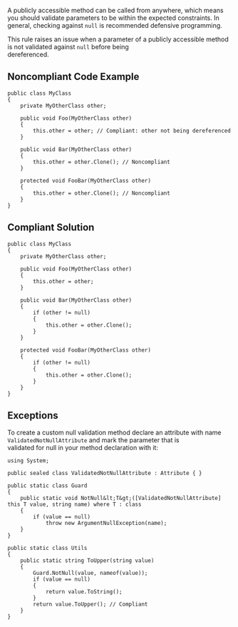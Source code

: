 
A publicly accessible method can be called from anywhere, which means you should validate parameters to be within the expected constraints. In<br>general, checking against `null` is recommended defensive programming.

This rule raises an issue when a parameter of a publicly accessible method is not validated against `null` before being<br>dereferenced.

## Noncompliant Code Example


    public class MyClass
    {
        private MyOtherClass other;
    
        public void Foo(MyOtherClass other)
        {
            this.other = other; // Compliant: other not being dereferenced
        }
    
        public void Bar(MyOtherClass other)
        {
            this.other = other.Clone(); // Noncompliant
        }
    
        protected void FooBar(MyOtherClass other)
        {
            this.other = other.Clone(); // Noncompliant
        }
    }


## Compliant Solution


    public class MyClass
    {
        private MyOtherClass other;
    
        public void Foo(MyOtherClass other)
        {
            this.other = other;
        }
    
        public void Bar(MyOtherClass other)
        {
            if (other != null)
            {
                this.other = other.Clone();
            }
        }
    
        protected void FooBar(MyOtherClass other)
        {
            if (other != null)
            {
                this.other = other.Clone();
            }
        }
    }


## Exceptions

To create a custom null validation method declare an attribute with name `ValidatedNotNullAttribute` and mark the parameter that is<br>validated for null in your method declaration with it:


    using System;
    
    public sealed class ValidatedNotNullAttribute : Attribute { }
    
    public static class Guard
    {
        public static void NotNull&lt;T&gt;([ValidatedNotNullAttribute] this T value, string name) where T : class
        {
            if (value == null)
                throw new ArgumentNullException(name);
        }
    }
    
    public static class Utils
    {
        public static string ToUpper(string value)
        {
            Guard.NotNull(value, nameof(value));
            if (value == null)
            {
                return value.ToString();
            }
            return value.ToUpper(); // Compliant
        }
    }

